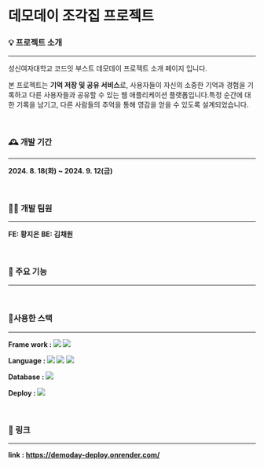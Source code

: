 # 데모데이 조각집 프로젝트 


### 💡 프로젝트 소개
___


성신여자대학교 코드잇 부스트 데모데이 프로젝트 소개 페이지 입니다.

본 프로젝트는 **기억 저장 및 공유 서비스**로, 사용자들이 자신의 소중한 기억과 경험을 기록하고 다른 사용자들과 공유할 수 있는 웹 애플리케이션 플랫폼입니다.특정 순간에 대한 기록을 남기고, 다른 사람들의 추억을 통해 영감을 얻을 수 있도록 설계되었습니다.

<br>

### 🕰️ 개발 기간
___

**2024. 8. 18(화) ~ 2024. 9. 12(금)**

<br>

### 👩‍💻 개발 팀원 
___


**FE: 황지은**
**BE: 김채원**

<br>

### 📌 주요 기능
___


<br>

### 🔧사용한 스택
___


**Frame work : <img src="https://img.shields.io/badge/Node.js-339933?style=for-the-badge&logo=Node.js&logoColor=white">
<img src="https://img.shields.io/badge/React-61DAFB?style=for-the-badge&logo=React&logoColor=white">** 


**Language : <img src="https://img.shields.io/badge/JavaScript-F7DF1E?style=for-the-badge&logo=JavaScript&logoColor=white"> <img src="https://img.shields.io/badge/HTML5-E34F26?style=for-the-badge&logo=HTML5&logoColor=white"> <img src="https://img.shields.io/badge/CSS3-1572B6?style=for-the-badge&logo=CSS3&logoColor=white">** 


**Database : <img src="https://img.shields.io/badge/Postgresql-4169E1?style=flat-square&logo=Postgresql&logoColor=white"/>**


**Deploy : <img src="https://img.shields.io/badge/render-000000?style=flat-square&logo=render&logoColor=white"/>**

<br>

### 🔗 링크
___


**link : https://demoday-deploy.onrender.com/**


